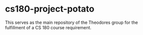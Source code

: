 # cs180-project-potato
This serves as the main repository of the Theodores group for the fulfillment of a CS 180 course requirement.

